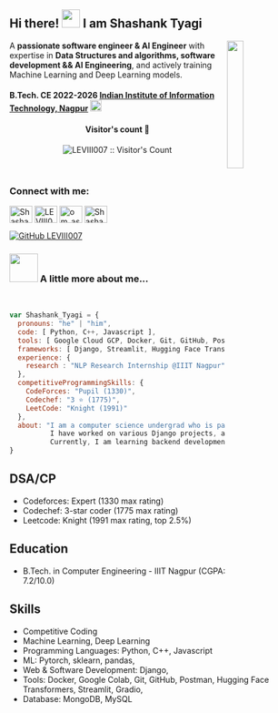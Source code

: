 
<div>

## Hi there! <img src="https://media.giphy.com/media/cLGu3Icy4OImKOJpai/giphy.gif" width="32"> I am Shashank Tyagi

<img align='right' src="https://media1.giphy.com/media/St8Fupl4K8Lyl5E9G7/giphy.gif?cid=ecf05e47z9x7dwocmvenuctj07lj7sfrhua3xqsoklr0cch4&ep=v1_gifs_related&rid=giphy.gif&ct=s" width="24%">

A **passionate software engineer & AI Engineer** with expertise in **Data Structures and algorithms, software development && AI Engineering**, and actively training Machine Learning and Deep Learning models.

</div>


<h4>


<p>

  B.Tech. CE 2022-2026 <a href="https://iiitn.ac.in/">Indian Institute of Information Technology, Nagpur</a>
   <img src="https://media.giphy.com/media/EzWeaUtmerGTiNbZF6/giphy.gif" width="20">
</p>

</h4>

<h4 align="center">Visitor's count 👀</h4>
<p align="center"><img src="https://profile-counter.glitch.me/{LEVIII007}/count.svg" alt="LEVIII007 :: Visitor's Count" /></p>

<br/>

<h3 align="left">Connect with me:</h3>
<p align="left">
<a href="www.linkedin.com/in/shas007" target="blank"><img align="center" src="https://raw.githubusercontent.com/rahuldkjain/github-profile-readme-generator/master/src/images/icons/Social/linked-in-alt.svg" alt="Shashank-Tyagi" height="30" width="40" /></a>
<a href="https://www.codechef.com/users/levi2375" target="blank"><img align="center" src="https://cdn.jsdelivr.net/npm/simple-icons@3.1.0/icons/codechef.svg" alt="LEVIII007" height="30" width="40" /></a>
<a href="https://codeforces.com/profile/shas2375" target="blank"><img align="center" src="https://raw.githubusercontent.com/rahuldkjain/github-profile-readme-generator/master/src/images/icons/Social/codeforces.svg" alt="om_ashish_soni" height="30" width="40" /></a>
<a href="https://leetcode.com/u/shashank_2375/" target="blank"><img align="center" src="https://raw.githubusercontent.com/rahuldkjain/github-profile-readme-generator/master/src/images/icons/Social/leet-code.svg" alt="Shashank_2375" height="30" width="40" /></a>

</p>


[![GitHub LEVIII007](https://img.shields.io/github/followers/LEVIII007?label=follow&style=social)](https://github.com/LEVIII007)
<!-- 
[![Linkedin: om-ashish-soni (Top Algorithm Voice) ](https://img.shields.io/badge/-om--ashish--soni-blue?style=flat-square&logo=Linkedin&logoColor=white&link=https://www.linkedin.com/in/thaianebraga/)](https://www.linkedin.com/in/om-ashish-soni/)
[![Competitive Programming](https://img.shields.io/badge/Competitive%20Programming-Expert-brightgreen.svg)](https://www.stopstalk.com/user/profile/om_ashish_soni)
[![YouTube](https://img.shields.io/badge/-Om%20Ashish%20Soni-red?style=for-the-badge&logo=YouTube&logoColor=white)](https://www.youtube.com/channel/UCoCysfMdSLjxRnz-fx9ez8Q) 
-->


### <img src="https://media.giphy.com/media/D1kBaRvs9LmaYU3CsF/giphy.gif" width="50"> A little more about me...  

<br/>

```javascript
var Shashank_Tyagi = {
  pronouns: "he" | "him",
  code: [ Python, C++, Javascript ],
  tools: [ Google Cloud GCP, Docker, Git, GitHub, PostMan, Google Colab, VS Code, IntelliJ,],
  frameworks: [ Django, Streamlit, Hugging Face Transformers, Pytorch ],
  experience: {
    research : "NLP Research Internship @IIIT Nagpur"
  },
  competitiveProgrammingSkills: {
    CodeForces: "Pupil (1330)",
    Codechef: "3 ⭐ (1775)",
    LeetCode: "Knight (1991)"
  },
  about: "I am a computer science undergrad who is passionate about learning and solving problems.\n
          I have worked on various Django projects, and have experience in Machine Learning and Deep Learning.\n
          Currently, I am learning backend development and creating some exciting project by integrating ML models with my websites."
}


```


## DSA/CP

- Codeforces: Expert (1330 max rating)
- Codechef: 3-star coder (1775 max rating)
- Leetcode: Knight (1991 max rating, top 2.5%)

## Education

- B.Tech. in Computer Engineering - IIIT Nagpur (CGPA: 7.2/10.0)


## Skills

- Competitive Coding
- Machine Learning, Deep Learning
- Programming Languages: Python, C++, Javascript
- ML: Pytorch, sklearn, pandas, 
- Web & Software Development: Django,
- Tools: Docker, Google Colab, Git, GitHub, Postman, Hugging Face Transformers, Streamlit, Gradio,
- Database: MongoDB, MySQL
